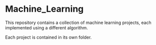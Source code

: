# Machine_Learning

This repository contains a collection of machine learning projects, each implemented using a different algorithm. 

Each project is contained in its own folder.
